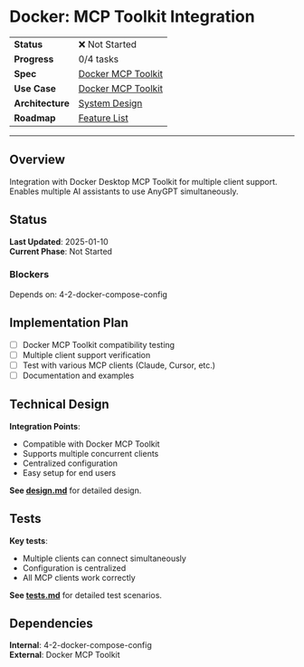 # Docker: MCP Toolkit Integration

| | |
|---|---|
| **Status** | ❌ Not Started |
| **Progress** | 0/4 tasks |
| **Spec** | [Docker MCP Toolkit](../../../../products/anygpt/specs/anygpt/docker-mcp-toolkit.md) |
| **Use Case** | [Docker MCP Toolkit](../../../../products/anygpt/cases/docker-mcp-toolkit.md) |
| **Architecture** | [System Design](../../architecture.md) |
| **Roadmap** | [Feature List](../../roadmap.md) |

---

## Overview

Integration with Docker Desktop MCP Toolkit for multiple client support. Enables multiple AI assistants to use AnyGPT simultaneously.

## Status

**Last Updated**: 2025-01-10  
**Current Phase**: Not Started

### Blockers
Depends on: 4-2-docker-compose-config

## Implementation Plan

- [ ] Docker MCP Toolkit compatibility testing
- [ ] Multiple client support verification
- [ ] Test with various MCP clients (Claude, Cursor, etc.)
- [ ] Documentation and examples

## Technical Design

**Integration Points**:
- Compatible with Docker MCP Toolkit
- Supports multiple concurrent clients
- Centralized configuration
- Easy setup for end users

**See [design.md](./design.md)** for detailed design.

## Tests

**Key tests**:
- Multiple clients can connect simultaneously
- Configuration is centralized
- All MCP clients work correctly

**See [tests.md](./tests.md)** for detailed test scenarios.

## Dependencies

**Internal**: 4-2-docker-compose-config  
**External**: Docker MCP Toolkit

